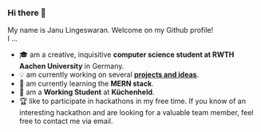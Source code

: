 ### Hi there 👋
My name is Janu Lingeswaran. Welcome on my Github profile!  
I ...
- :mortar_board:&nbsp;am a creative, inquisitive **computer science student at RWTH Aachen University** in Germany.
- :bulb:&nbsp;am currently working on several [**projects and ideas**](Janus_Projects.md).
- :seedling:&nbsp;am currently learning the **MERN stack**.
- :briefcase:&nbsp;am a **Working Student** at **Küchenheld**.
- :trophy:&nbsp;like to participate in hackathons in my free time. If you know of an interesting hackathon and are looking for a valuable team member, feel free to contact me via email.  

<!--
Besides being a **working student** at **Küchenheld**, I am currently working on the following projects and ideas:

- :revolving_hearts: :globe_with_meridians: &nbsp; Dating apps for ethnic diasporas and the special needs of them
- :book: :iphone: &nbsp; An app for bookworms, authors and those who want to become one in the guise of a social media platform
- :computer: :soccer: &nbsp; Web scraping + data analysis, especially in soccer
- :video_game: :muscle: &nbsp; Gamification in the area of learning + fitness

I am also working on other exciting projects which I will add here as soon as they become more concrete.



**EinGuterWaran/EinGuterWaran** is a ✨ _special_ ✨ repository because its `README.md` (this file) appears on your GitHub profile.

Here are some ideas to get you started:

- 🔭 I’m currently working on ...
- 🌱 I’m currently learning ...
- 👯 I’m looking to collaborate on ...
- 🤔 I’m looking for help with ...
- 💬 Ask me about ...
- 📫 How to reach me: ...
- 😄 Pronouns: ...
- ⚡ Fun fact: ...
-->
